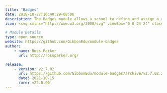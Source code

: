 ```yaml
---
title: "Badges"
date: 2018-10-27T16:40:29+08:00
description: The Badges module allows a school to define and assign a range of badges or awards to students. Badges recognise, for example, academic, social or athletic achievement or progress.
icon: <svg xmlns="http://www.w3.org/2000/svg" viewBox="0 0 24 24" class="w-8 icon-star"><circle cx="12" cy="12" r="10" class="fill-current"></circle><path class="fill-primary" d="M9.53 16.93a1 1 0 0 1-1.45-1.05l.47-2.76-2-1.95a1 1 0 0 1 .55-1.7l2.77-.4 1.23-2.51a1 1 0 0 1 1.8 0l1.23 2.5 2.77.4a1 1 0 0 1 .55 1.71l-2 1.95.47 2.76a1 1 0 0 1-1.45 1.05L12 15.63l-2.47 1.3z"></path></svg>

# Module Details
type: open source
website: https://github.com/GibbonEdu/module-badges
author:
    - name: Ross Parker
      url: http://rossparker.org/

release:
    - version: v2.7.02
      url: https://github.com/GibbonEdu/module-badges/archive/v2.7.02.zip
      date: 2021-10-15
      core: v22.0.00
---
```

